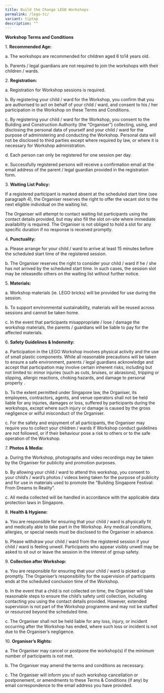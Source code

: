 ```yaml
---
title: Build the Change LEGO Workshops
permalink: /lego-tc/
variant: tiptap
description: ""
---
```

<p><strong>Workshop Terms and Conditions</strong>
</p>
<p>1. <strong>Recommended Age:</strong>
</p>
<p>a. The workshops are recommended for children aged 6 to14 years old.</p>
<p>b. Parents / legal guardians are not required to join the workshops with
their children / wards.</p>
<p>2. <strong>Registration:</strong>
</p>
<p>a. Registration for Workshop sessions is required.</p>
<p>b. By registering your child / ward for the Workshop, you confirm that
you are authorised to act on behalf of your child / ward, and consent to
his / her participation in the Workshop on these Terms and Conditions.</p>
<p>c. By registering your child / ward for the Workshop, you consent to the
Building and Construction Authority (the “Organiser”) collecting, using,
and disclosing the personal data of yourself and your child / ward for
the purpose of administering and conducting the Workshop. Personal data
will not be disclosed to third parties except where required by law, or
where it is necessary for Workshop administration.</p>
<p>d. Each person can only be registered for one session per day.</p>
<p>e. Successfully registered persons will receive a confirmation email at
the email address of the parent / legal guardian provided in the registration
form.</p>
<p>3. <strong>Waiting List Policy:</strong>
</p>
<p>If a registered participant is marked absent at the scheduled start time
(see paragraph 4), the Organiser reserves the right to offer the vacant
slot to the next eligible individual on the waiting list.</p>
<p>The Organiser will attempt to contact waiting list participants using
the contact details provided, but may also fill the slot on-site where
immediate availability is required. The Organiser is not obliged to hold
a slot for any specific duration if no response is received promptly.</p>
<p>4. <strong>Punctuality:</strong>
</p>
<p>a. Please arrange for your child / ward to arrive at least 15 minutes
before the scheduled start time of the registered session.</p>
<p>b. The Organiser reserves the right to consider your child / ward if he
/ she has not arrived by the scheduled start time. In such cases, the session
slot may be releasedto others on the waiting list without further notice.</p>
<p>5. <strong>Materials:</strong>
</p>
<p>a. Workshop materials (ie. LEGO bricks) will be provided for use during
the session.</p>
<p>b. To support environmental sustainability, materials will be reused across
sessions and cannot be taken home.</p>
<p>c. In the event that participants misappropriate / lose / damage the workshop
materials, the parents / guardians will be liable to pay for the affected
materials.</p>
<p>6. <strong>Safety Guidelines &amp; Indemnity:</strong>
</p>
<p>a. Participation in the LEGO Workshop involves physical activity and the
use of small plastic components. While all reasonable precautions will
be taken to ensure a safe environment, parents / legal guardians acknowledge
and accept that participation may involve certain inherent risks, including
but not limited to: minor injuries (such as cuts, bruises, or abrasions),
tripping or slipping, allergic reactions, choking hazards, and damage to
personal property .</p>
<p>b. To the extent permitted under Singapore law, the Organiser, its employees,
contractors, agents, and venue operators shall not be held liable for any
injuries, damages or loss, suffered by participants during the workshops,
except where such injury or damage is caused by the gross negligence or
wilful misconduct of the Organiser.</p>
<p>c. For the safety and enjoyment of all participants, the Organiser may
require you to collect your children / wards if Workshop conduct guidelines
are not followed, or if their behaviour pose a risk to others or to the
safe operation of the Workshop.</p>
<p>7. <strong>Photos &amp; Media:</strong>
</p>
<p>a. During the Workshop, photographs and video recordings may be taken
by the Organiser for publicity and promotion purposes.</p>
<p>b. By allowing your child / ward to attend this workshop, you consent
to your child’s / ward’s photos / videos being taken for the purpose of
publicity and for use in materials used to promote the "Building Singapore
Festival: From Dreams to Reality".</p>
<p>c. All media collected will be handled in accordance with the applicable
data protection laws in Singapore.</p>
<p>8. <strong>Health &amp; Hygiene:</strong>
</p>
<p>a. You are responsible for ensuring that your child / ward is physically
fit and medically able to take part in the Workshop. Any medical conditions,
allergies, or special needs must be disclosed to the Organiser in advance.</p>
<p>b. Please withdraw your child / ward from the registered session if your
child / ward is feeling unwell. Participants who appear visibly unwell
may be asked to sit out or leave the session in the interest of group safety.</p>
<p>9. <strong>Collection after Workshop:</strong>
</p>
<p>a. You are responsible for ensuring that your child / ward is picked up
promptly. The Organiser’s responsibility for the supervision of participants
ends at the scheduled conclusion time of the Workshop.</p>
<p>b. In the event that a child is not collected on time, the Organiser will
take reasonable steps to ensure the child’s safety until collection, including
contacting you using the contact details provided. However, extended supervision
is not part of the Workshop programme and may not be staffed or resourced
beyond the scheduled time.</p>
<p>c. The Organiser shall not be held liable for any loss, injury, or incident
occurring after the Workshop has ended, where such loss or incident is
not due to the Organiser’s negligence.</p>
<p>10. <strong>Organiser’s Rights:</strong>
</p>
<p>a. The Organiser may cancel or postpone the workshop(s) if the minimum
number of participants is not met.</p>
<p>b. The Organiser may amend the terms and conditions as necessary.</p>
<p>c. The Organiser will inform you of such workshop cancellation or postponement,
or amendments to these Terms &amp; Conditions (if any) by email correspondence
to the email address you have provided.</p>
<p></p>